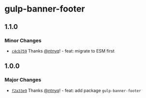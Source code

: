 # gulp-banner-footer

## 1.1.0

### Minor Changes

- [`c4cb759`](https://github.com/ntnyq/gulp-plugins/commit/c4cb759d794f979ae2cd66a5a0a71e2f5a322a83) Thanks [@ntnyq](https://github.com/ntnyq)! - feat: migrate to ESM first

## 1.0.0

### Major Changes

- [`f2a33e9`](https://github.com/ntnyq/gulp-plugins/commit/f2a33e90b542d243473817c8487fc7cecad06f52) Thanks [@ntnyq](https://github.com/ntnyq)! - feat: add package `gulp-banner-footer`
